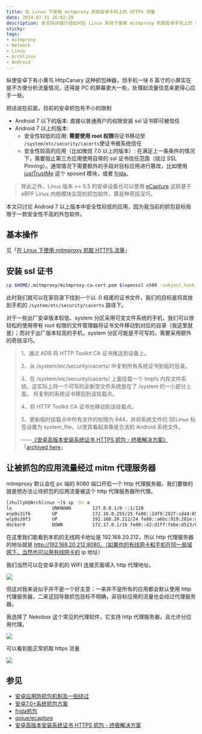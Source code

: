 ```yaml
---
title: 在 Linux 下使用 mitmproxy 抓取安卓手机上的 HTTPS 流量
date: 2024-07-31 16:02:28
description: 本文将详细介绍如何在 Linux 系统下使用 mitmproxy 抓取安卓手机上的 HTTPS 流量。文章首先分析了不同安卓版本（特别是 Android 7 以上）在抓包时的限制和应对方法，包括系统证书安装、SSL Pinning 绕过等关键问题。随后逐步讲解实际操作，包括生成和安装 SSL 证书、配置代理服务器，以及使用 Nekobox 实现分应用代理，确保目标流量准确捕获。适合对网络调试、安全分析或移动应用逆向感兴趣的开发者和安全研究人员阅读。
sticky:
tags:
- mitmproxy
- Network
- Linux
- Archlinux
- Android
---
```


纵使安卓下有小黄鸟 HttpCanary 这种抓包神器，但手机一块 6 英寸的小屏实在是不方便分析流量情况，还得是 PC 的屏幕更大一些，处理起流量信息来更得心应手一些。

把话说在前面，目前的安卓抓包有不小的限制

- Android 7 以下的版本: 直接以普通用户的权限安装 ssl 证书即可被信任
- Android 7 以上的版本:
  - 安全性较低的应用: **需要使用 root 权限**将证书移动至 `/system/etc/security/cacerts`使证书被系统信任
  - 安全性较高的应用（比如微信 7.0 以上的版本）: 在满足上一条条件的情况下，需要阻止第三方应用使用自带的 ssl 证书信任范围（绕过 SSL Pinning）。通常情况下需要额外的手段对目标应用进行篡改，比如使用 [justTrustMe](https://github.com/Fuzion24/JustTrustMe) 这个 xposed 模块，或者 [frida](https://github.com/frida/frida/)。

> 除此之外，Linux 版本 >= 5.5 的安卓设备也可以使用 [eCapture](https://github.com/gojue/ecapture) 这款基于 eBPF Linux  内核模块实现的抓包软件，算是种奇技淫巧。

本文只讨论 Android 7 以上版本中安全性较低的应用，因为我当前的抓包目标局限于一款安全性不高的外包软件。

## 基本操作

见「[在 Linux 下使用 mitmproxy 抓取 HTTPS 流量](/2024/02/29/capture-https-traffic-on-linux-with-mitmproxy/)」

## 安装 ssl 证书

```bash
cp $HOME/.mitmproxy/mitmproxy-ca-cert.pem $(openssl x509 -subject_hash_old -in $HOME/.mitmproxy/mitmproxy-ca-cert.pem | head -n 1).0
```

此时我们就可以在家目录下找到一个以 .0 结尾的证书文件，我们的目标是将其放到手机的 `/system/etc/security/cacerts` 路径下。

对于一些出厂安卓版本较低、system 分区采用可变文件系统的手机，我们可以很轻松的使用带有 root 权限的文件管理器将证书文件移动到对应的目录（我这里就是）；而对于出厂版本较高的手机，system 分区可能是不可写的，需要采用额外的奇技淫巧。

> 1、通过 ADB 将 HTTP Toolkit CA 证书推送到设备上。
>
> 2、从 /system/etc/security/cacerts/ 中复制所有系统证书到临时目录。
>
> 3、在 /system/etc/security/cacerts/ 上面挂载一个 tmpfs 内存文件系统。这实际上将一个可写的全新空文件系统放在了 /system 的一小部分上面。 将复制的系统证书移回到该挂载点。
>
> 4、将 HTTP Toolkit CA 证书也移动到该挂载点。
>
> 5、更新临时挂载点中所有文件的权限为 644，并将系统文件的 SELinux 标签设置为 system_file，以使其看起来像是合法的 Android 系统文件。
>
> ——[《安卓高版本安装系统证书 HTTPS 抓包 - 终极解决方案》](http://91fans.com.cn/post/certificate/) 「[archived here](http://web.archive.org/web/20240801045307/http://91fans.com.cn/post/certificate/#gsc.tab=0)」

## 让被抓包的应用流量经过 mitm 代理服务器

mitmproxy 默认会在 pc 端的 8080 端口开启一个 http 代理服务器，我们要做的就是想办法让待抓包的应用流量被这个 http 代理服务器所代理。

```bash
[zhullyb@Archlinux ~]$ ip -br a
lo               UNKNOWN        127.0.0.1/8 ::1/128 
enp0s31f6        UP             172.16.0.255/25 fe80::2df9:2927:cd44:65c/64 
wlp0s20f3        UP             192.168.20.212/24 fe80::a6bc:919:281e:dcab/64 
docker0          DOWN           172.17.0.1/16 fe80::42:d1ff:febe:d513/64
```

在这里我们能看到本机的无线网卡地址是 192.168.20.212，所以 http 代理服务器的地址就是 http://192.168.20.212:8080。（如果你的有线网卡和手机在同一局域网下，当然也可以用有线网卡的 ip 地址）

我们当然可以在安卓手机的 WIFI 连接页面填入 http 代理地址。

![](https://static.031130.xyz/uploads/2024/08/12/66ab548080ed6.webp)

但这对我来说似乎并不是一个好主意：一来并不是所有的应用都会默认使用 http 代理服务器，二来这回导致抓包目标不明确，非目标应用的流量也会经过代理服务器。

我选择了 Nekobox 这个常见的代理软件，它支持 http 代理服务器，且允许分应用代理。

![](https://static.031130.xyz/uploads/2024/08/12/66ab54f08dfd6.webp)

可以看到能正常抓取 https 流量

![](https://static.031130.xyz/uploads/2024/08/12/66ab5970a6ac7.webp)

## 参见

- [安卓应用防抓包机制及一些绕过](https://ibukifalling.github.io/2023/06/07/Android-app-packet-capture/)
- [安卓7.0+系统抓包方案](https://chorer.github.io/2022/05/19/A-%E5%AE%89%E5%8D%937.0%E7%B3%BB%E7%BB%9F%E6%8A%93%E5%8C%85%E6%96%B9%E6%A1%88/)
- [frida抓包](https://www.cnblogs.com/snad/p/17449454.html)
- [gojue/ecapture](https://github.com/gojue/ecapture)
- [安卓高版本安装系统证书 HTTPS 抓包 - 终极解决方案](http://91fans.com.cn/post/certificate/#gsc.tab=0)
